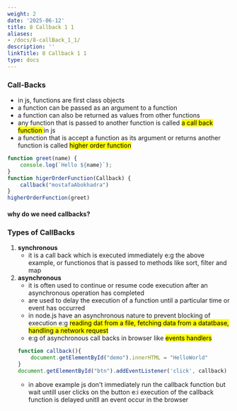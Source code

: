 ```yaml
---
weight: 2
date: '2025-06-12'
title: 8 Callback 1 1
aliases:
- /docs/8-callBack_1_1/
description: ''
linkTitle: 8 Callback 1 1
type: docs
---
```


### Call-Backs
- in js, functions are first class objects
- a function can be passed as an argument to a function
- a function can also be returned as values from other functions
- any function that is passed to another function is called <mark>a call back function </mark> in js
- a function that is accept a function as its argument or returns another function is called <mark>higher order function</mark>

```js
function greet(name) {
    console.log(`Hello ${name}`);
}
function higerOrderFunction(Callback) {
    callback("mostafaAbokhadra")
}
higherOrderFunction(greet)
```
#### why do we need callbacks?

### Types of CallBacks
1. **synchronous**
    - it is a call back which is executed immediately e:g the above example, or functionos that is passed to methods like sort, filter and map
2. **asynchronous**
    - it is often used to continue or resume code execution after an asynchronous operation has completed
    - are used to delay the execution of a function until a particular time or event has occurred
    - in node.js have an asynchronous nature to prevent blocking of execution
    e:g <mark>reading dat from a file, fetching data from a datatbase, handling a network request</mark>
    - e:g of asynchronous call backs in browser like <mark>events handlers</mark>
    ```js
    function callback(){
        document.getElementById("demo").innerHTML = "HelloWorld"
    }
    document.getElementById("btn").addEventListener('click', callback)
    ```
    - in above example js don't immediately run the callback function but wait untill user clicks on the button e:i execution of the callback function is delayed unitll an event occur in the browser
